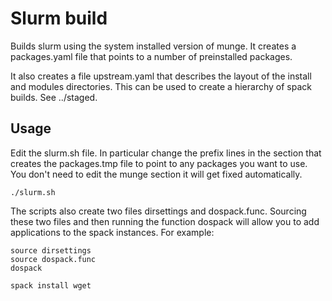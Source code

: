# Slurm build

Builds slurm using the system installed version of munge.  It creates a packages.yaml file that points to a number of preinstalled packages.


It also creates a file upstream.yaml that describes the layout of the install and modules directories.  This can be used to create a hierarchy of spack builds.  See ../staged.


## Usage

Edit the slurm.sh file. In particular change the prefix lines in the section that creates the packages.tmp file to point to any packages you want to use.  You don't need to edit the munge section it will get fixed automatically.  


```
./slurm.sh
```

The scripts also create two files dirsettings and dospack.func.  Sourcing these two files and then running the function dospack will allow you to add applications to the spack instances.  For example:

```
source dirsettings
source dospack.func
dospack

spack install wget
```
